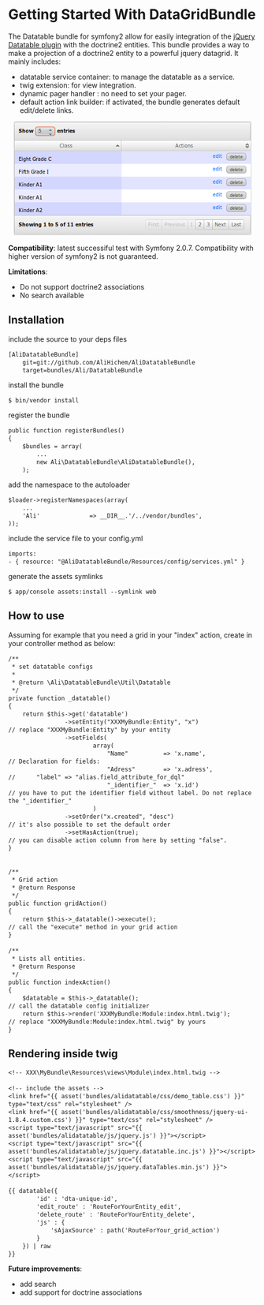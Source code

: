 Getting Started With DataGridBundle
===================================

The Datatable bundle for symfony2 allow for easily integration of the [jQuery Datatable plugin](http://datatables.net/) with the doctrine2 entities.
This bundle provides a way to make a projection of a doctrine2 entity to a powerful jquery datagrid. It mainly includes:

 * datatable service container: to manage the datatable as a service.
 * twig extension: for view integration.
 * dynamic pager handler : no need to set your pager.
 * default action link builder: if activated, the bundle generates default edit/delete links. 

<div style="text-align:center"><img alt="Screenshot" src="https://github.com/AliHichem/AliDatatableBundle/raw/master/Resources/public/images/sample.png"></div>

**Compatibility**: latest successiful test with Symfony 2.0.7. Compatibility with higher version of symfony2 is not guaranteed.

**Limitations**: 

 * Do not support doctrine2 associations
 * No search available
 
Installation
------------

include the source to your deps files

    [AliDatatableBundle]
        git=git://github.com/AliHichem/AliDatatableBundle
        target=bundles/Ali/DatatableBundle

install the bundle

    $ bin/vendor install

register the bundle
    
    public function registerBundles()
    {
        $bundles = array(
            ...
            new Ali\DatatableBundle\AliDatatableBundle(),
        );

add the namespace to the autoloader

    $loader->registerNamespaces(array(
        ...
        'Ali'              => __DIR__.'/../vendor/bundles',
    ));

include the service file to your config.yml

    imports:
    - { resource: "@AliDatatableBundle/Resources/config/services.yml" }

generate the assets symlinks

    $ app/console assets:install --symlink web

How to use
----------

Assuming for example that you need a grid in your "index" action, create in your controller method as below:

    /**
     * set datatable configs
     * 
     * @return \Ali\DatatableBundle\Util\Datatable
     */
    private function _datatable()
    {
        return $this->get('datatable')
                    ->setEntity("XXXMyBundle:Entity", "x")                          // replace "XXXMyBundle:Entity" by your entity
                    ->setFields(
                            array(
                                "Name"          => 'x.name',                        // Declaration for fields: 
                                "Adress"        => 'x.adress',                      //      "label" => "alias.field_attribute_for_dql"
                                "_identifier_"  => 'x.id')                          // you have to put the identifier field without label. Do not replace the "_identifier_"
                            )
                    ->setOrder("x.created", "desc")                                 // it's also possible to set the default order
                    ->setHasAction(true);                                           // you can disable action column from here by setting "false".
    }
    
    
    /**
     * Grid action
     * @return Response
     */
    public function gridAction()
    {   
        return $this->_datatable()->execute();                                      // call the "execute" method in your grid action
    }
    
    /**
     * Lists all entities.
     * @return Response
     */
    public function indexAction()
    {
        $datatable = $this->_datatable();                                           // call the datatable config initializer
        return $this->render('XXXMyBundle:Module:index.html.twig');                 // replace "XXXMyBundle:Module:index.html.twig" by yours
    }


## Rendering inside twig

    <!-- XXX\MyBundle\Resources\views\Module\index.html.twig -->
    
    <!-- include the assets -->
    <link href="{{ asset('bundles/alidatatable/css/demo_table.css') }}" type="text/css" rel="stylesheet" />
    <link href="{{ asset('bundles/alidatatable/css/smoothness/jquery-ui-1.8.4.custom.css') }}" type="text/css" rel="stylesheet" />
    <script type="text/javascript" src="{{ asset('bundles/alidatatable/js/jquery.js') }}"></script>
    <script type="text/javascript" src="{{ asset('bundles/alidatatable/js/jquery.datatable.inc.js') }}"></script>
    <script type="text/javascript" src="{{ asset('bundles/alidatatable/js/jquery.dataTables.min.js') }}"></script>    
    
    {{ datatable({ 
            'id' : 'dta-unique-id',
            'edit_route' : 'RouteForYourEntity_edit',
            'delete_route' : 'RouteForYourEntity_delete',
            'js' : {
                'sAjaxSource' : path('RouteForYour_grid_action')
            }
        }) | raw
    }}

**Future improvements**: 

 * add search
 * add support for doctrine associations
 

